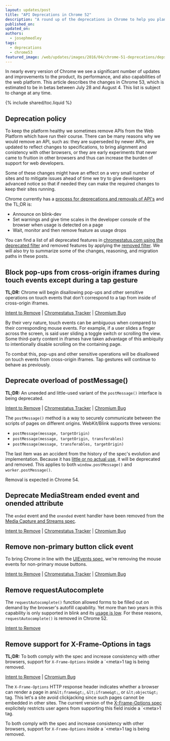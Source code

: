 ```yaml
---
layout: updates/post
title: "API Deprecations in Chrome 52"
description: "A round up of the deprecations in Chrome to help you plan."
published_on: 
updated_on: 
authors:
  - josephmedley
tags:
  - deprecations
  - chrome53
featured_image: /web/updates/images/2016/04/chrome-51-deprecations/deps-removes.png
---
```


<p class="intro">
In nearly every version of Chrome we see a significant number of updates and
improvements to the product, its performance, and also capabilities of the web
platform. This article describes the changes in Chrome 53, which is estimated to
be in betas between July 28 and August 4. This list is subject to change at any
time.
</p>

{% include shared/toc.liquid %}

## Deprecation policy

To keep the platform healthy we sometimes remove APIs from the Web Platform which
have run their course.  There can be many reasons why we would remove an API, such
as: they are superseded by newer APIs, are updated to reflect changes to
specifications, to bring alignment and conistency with other browsers, or they are
early experiments that never came to fruition in other browsers and thus 
can increase the burden of support for web developers.

Some of these changes might have an effect on a very small number of sites and
to mitigate issues ahead of time we try to give developers advanced notice so
that if needed they can make the required changes to keep their sites running.

Chrome currently has a
[process for deprecations and removals of API's](http://www.chromium.org/blink#TOC-Launch-Process:-Deprecation)
and the TL;DR is:

* Announce on blink-dev
* Set warnings and give time scales in the developer console of the browser when
  usage is detected on a page
* Wait, monitor and then remove feature as usage drops

You can find a list of all deprecated features in
[chromestatus.com using the deprecated filter](https://www.chromestatus.com/features#deprecated)
and removed features by applying the
[removed filter](https://www.chromestatus.com/features#removed). We will also 
try to summarize some of the changes, reasoning, and migration paths in 
these posts.

## Block pop-ups from cross-origin iframes during touch events except during a tap gesture

**TL;DR:** Chrome will begin disallowing pop-ups and other sensitive operations on touch events that don't correspond to a tap from inside of cross-origin iframes.

[Intent to Remove](https://groups.google.com/a/chromium.org/d/topic/blink-dev/piK75azdN5o/discussion) &#124;
[Chromestatus Tracker](https://www.chromestatus.com/feature/5649871251963904) &#124;
[Chromium Bug](https://code.google.com/p/chromium/issues/detail?id=582140)

By their very nature, touch events can be ambiguous when compared to their corresponding mouse events. For example, if a user slides a finger across the screen, is said user sliding a toggle switch or scrolling the view. Some third-party content in iframes have taken advantage of this ambiquity to intentionally disable scrolling on the containing page.

To combat this, pop-ups and other sensitive operations will be disallowed on touch events from cross-origin iframes. Tap gestures will continue to behave as previously.

## Deprecate overload of postMessage()

**TL;DR:** An uneeded and little-used variant of the `postMessage()` interface is being deprecated.

[Intent to Remove](https://groups.google.com/a/chromium.org/d/topic/blink-dev/h4ooaB_Y9JE/discussion) &#124;
[Chromestatus Tracker](https://www.chromestatus.com/feature/5719033043222528) &#124;
[Chromium Bug](https://code.google.com/p/chromium/issues/detail?id=425896)

The `postMessage()` method is a way to securely communicate between the scripts of pages on different origins. WebKit/Blink supports three versions: 

* `postMessage(message, targetOrigin)`
* `postMessage(message, targetOrigin, transferables)`
* `postMessage(message, transferables, targetOrigin)`

The last item was an accident from the history of the spec's evolution and implementation. Because it has [little or no actual use](https://www.chromestatus.com/metrics/feature/timeline/popularity/575), it will be deprecated and removed. This applies to both `window.postMessage()` and `worker.postMessage()`.

Removal is expected in Chrome 54.

## Deprecate MediaStream ended event and onended attribute

The `ended` event and the `onended` event handler have been removed from the [Media Capture and Streams spec](https://www.w3.org/TR/mediacapture-streams/).

[Intent to Remove](https://groups.google.com/a/chromium.org/d/topic/blink-dev/EHy8zm0eVy0/discussion) &#124;
[Chromestatus Tracker](https://www.chromestatus.com/feature/5730404371791872) &#124;
[Chromium Bug](https://code.google.com/p/chromium/issues/detail?id=608795)

## Remove non-primary button click event

To bring Chrome in line with the [UIEvents spec](https://w3c.github.io/uievents/#event-type-click), we're removing the mouse events for non-primary mouse buttons.

[Intent to Remove](https://groups.google.com/a/chromium.org/d/topic/blink-dev/pYAh8bBl5Yc/discussion) &#124;
[Chromestatus Tracker](https://www.chromestatus.com/feature/5769439450497024) &#124;
[Chromium Bug](https://bugs.chromium.org/p/chromium/issues/detail?id=255)



## Remove requestAutocomplete

The `requestAutocomplete()` function allowed forms to be filled out on demand by the browser's autofill capability. Yet more than two years in this capability is only supported in blink and its [usage is low](https://www.chromestatus.com/metrics/feature/timeline/popularity/965). For these reasons, `requestAutocomplete()` is removed in Chrome 52.

[Intent to Remove](https://groups.google.com/a/chromium.org/d/topic/blink-dev/O9_XnDQh3Yk/discussion)



## Remove support for X-Frame-Options in <meta> tags

**TL;DR:** To both comply with the spec and increase consistency with other browsers, support for `X-Frame-Options` inside a `&lt;meta&gt;1 tag is being removed.

[Intent to Remove](https://groups.google.com/a/chromium.org/d/topic/blink-dev/R1gkjKZI0J8/discussion) &#124;
[Chromium Bug](https://bugs.chromium.org/p/chromium/issues/detail?id=603002)

The `X-Frame-Options` HTTP response header indicates whether a browser can render a page in an`&lt;frame&gt;`, `&lt;iframe&gt;`, or `&lt;object&gt;` tag. This let's a site avoid clickjacking since such pages cannot be embedded in other sites. The current version of the [X-Frame-Options spec](https://tools.ietf.org/html/rfc7034) explicitely restricts user agens from supporting this field inside a `&lt;meta&gt;1 tag. 

To both comply with the spec and increase consistency with other browsers, support for `X-Frame-Options` inside a `&lt;meta&gt;1 tag is being removed.